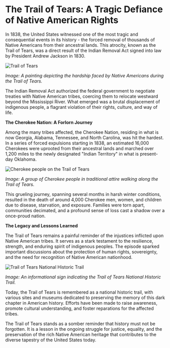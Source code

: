 # **The Trail of Tears: A Tragic Defiance of Native American Rights**

In 1838, the United States witnessed one of the most tragic and consequential events in its history - the forced removal of thousands of Native Americans from their ancestral lands. This atrocity, known as the Trail of Tears, was a direct result of the Indian Removal Act signed into law by President Andrew Jackson in 1830.

![Trail of Tears](/img/1690305042635.png)

*Image: A painting depicting the hardship faced by Native Americans during the Trail of Tears.*

The Indian Removal Act authorized the federal government to negotiate treaties with Native American tribes, coercing them to relocate westward beyond the Mississippi River. What emerged was a brutal displacement of indigenous people, a flagrant violation of their rights, culture, and way of life.

**The Cherokee Nation: A Forlorn Journey**

Among the many tribes affected, the Cherokee Nation, residing in what is now Georgia, Alabama, Tennessee, and North Carolina, was hit the hardest. In a series of forced expulsions starting in 1838, an estimated 16,000 Cherokees were uprooted from their ancestral lands and marched over 1,200 miles to the newly designated "Indian Territory" in what is present-day Oklahoma.

![Cherokee people on the Trail of Tears](/img/1690305050297.png)

*Image: A group of Cherokee people in traditional attire walking along the Trail of Tears.*

This grueling journey, spanning several months in harsh winter conditions, resulted in the death of around 4,000 Cherokee men, women, and children due to disease, starvation, and exposure. Families were torn apart, communities decimated, and a profound sense of loss cast a shadow over a once-proud nation.

**The Legacy and Lessons Learned**

The Trail of Tears remains a painful reminder of the injustices inflicted upon Native American tribes. It serves as a stark testament to the resilience, strength, and enduring spirit of indigenous peoples. The episode sparked important discussions about the protection of human rights, sovereignty, and the need for recognition of Native American nationhood.

![Trail of Tears National Historic Trail](/img/1690305057437.png)

*Image: An informational sign indicating the Trail of Tears National Historic Trail.*

Today, the Trail of Tears is remembered as a national historic trail, with various sites and museums dedicated to preserving the memory of this dark chapter in American history. Efforts have been made to raise awareness, promote cultural understanding, and foster reparations for the affected tribes.

The Trail of Tears stands as a somber reminder that history must not be forgotten. It is a lesson in the ongoing struggle for justice, equality, and the preservation of the rich Native American heritage that contributes to the diverse tapestry of the United States today.